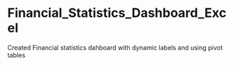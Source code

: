 # Financial_Statistics_Dashboard_Excel
Created Financial statistics dahboard with dynamic labels and using pivot tables
